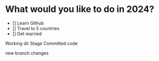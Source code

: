 # What would you like to do in 2024?

- [] Learn Github
- [] Travel to 5 countries
- [] Get married

Working dir
Stage
Committed code
  
new branch changes  